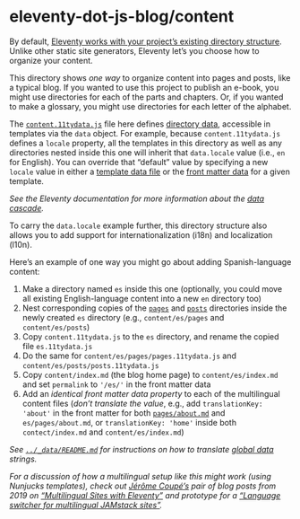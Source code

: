 # eleventy-dot-js-blog/content

By default, [Eleventy works with your project’s existing directory structure](https://www.11ty.dev/docs/). Unlike other static site generators, Eleventy let’s you choose how to organize your content.

This directory shows _one way_ to organize content into pages and posts, like a typical blog. If you wanted to use this project to publish an e-book, you might use directories for each of the parts and chapters. Or, if you wanted to make a glossary, you might use directories for each letter of the alphabet.

The [`content.11tydata.js`](https://gitlab.com/reubenlillie/eleventy-dot-js-blog/-/blob/master/content/content.11tydata.js) file here defines [directory data](https://www.11ty.dev/docs/data-template-dir/), accessible in templates via the `data` object. For example, because `content.11tydata.js` defines a `locale` property, all the templates in this directory as well as any directories nested inside this one will inherit that `data.locale` value (i.e., `en` for English). You can override that “default” value by specifying a new `locale` value in either a [template data file](https://www.11ty.dev/docs/data-template-dir/) or the [front matter data](https://www.11ty.dev/docs/data-frontmatter/) for a given template.

_See the Eleventy documentation for more information about the [data cascade](https://www.11ty.dev/docs/data-cascade/)._

To carry the `data.locale` example further, this directory structure also allows you to add support for internationalization (i18n) and localization (l10n).

Here’s an example of one way you might go about adding Spanish-language content:

1. Make a directory named `es` inside this one (optionally, you could move all existing English-language content into a new `en` directory too)
1. Nest corresponding copies of the [`pages`](https://gitlab.com/reubenlillie/eleventy-dot-js-blog/-/tree/master/content/pages) and [`posts`](https://gitlab.com/reubenlillie/eleventy-dot-js-blog/-/tree/master/content/posts) directories inside the newly created `es` directory (e.g., `content/es/pages` and `content/es/posts`)
1. Copy `content.11tydata.js` to  the `es` directory, and rename the copied file `es.11tydata.js`
1. Do the same for `content/es/pages/pages.11tydata.js` and `content/es/posts/posts.11tydata.js`
1. Copy `content/index.md` (the blog home page) to `content/es/index.md` and set `permalink` to `'/es/'` in the front matter data
1. Add an _identical front matter data property_ to each of the multilingual content files (_don’t translate the value_, e.g., add `translationKey: 'about'` in the front matter for both [`pages/about.md`](https://gitlab.com/reubenlillie/eleventy-dot-js-blog/-/blob/master/content/pages/about.md) and `es/pages/about.md`, or `translationKey: 'home'` inside both `contect/index.md` and `content/es/index.md`)

_See [`../_data/README.md`](https://gitlab.com/reubenlillie/eleventy-dot-js-blog/-/blob/master/_data/README.md) for instructions on how to translate [global data](https://www.11ty.dev/docs/data-global/) strings._

_For a discussion of how a multilingual setup like this might work (using Nunjucks templates), check out [Jérôme Coupé’s](https://twitter.com/jeromecoupe) pair of blog posts from 2019 on [“Multilingual Sites with Eleventy”](https://www.webstoemp.com/blog/multilingual-sites-eleventy/) and prototype for a [“Language switcher for multilingual JAMstack sites”](https://www.webstoemp.com/blog/language-switcher-multilingual-jamstack-sites/)._
